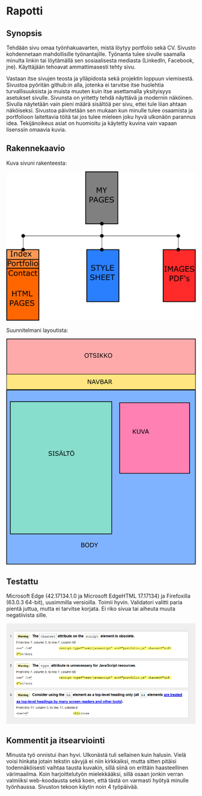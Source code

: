 # Rapotti
## Synopsis
Tehdään sivu omaa työnhakuavarten, mistä löytyy portfolio sekä CV. Sivusto kohdennetaan mahdollisille työnantajille. Työnanta tulee sivulle saamalla minulta linkin tai löytämällä sen sosiaalisesta mediasta (LinkedIn, Facebook, jne). Käyttäjään tehoavat ammattimasesti tehty sivu.

Vastaan itse sivujen teosta ja ylläpidosta sekä projektin loppuun viemisestä. Sivustoa pyöritän github:in alla, jotenka ei tarvitse itse huolehtia turvallisuuksista ja muista muuten kuin itse asettamalla yksityisyys asetukset sivulle. Sivunsta on yritetty tehdä näyttävä ja modernin näköinen. Sivulla näytetään vain pieni määrä sisältöä per sivu, ettei tule liian ahtaan näköiseksi. Sivustoa päivitetään sen mukaan kun minulle tulee osaamista ja portfolioon laitettavia töitä tai jos tulee mieleen joku hyvä ulkonäön parannus idea. Tekijänoikeus asiat on huomioitu ja käytetty kuvina vain vapaan lisenssin omaavia kuvia.

## Rakennekaavio
Kuva sivuni rakenteesta:

![rakenne](/images/rakenne.png)

Suunnitelmani layoutista:

![Layout](/images/layout.png)

## Testattu
Microsoft Edge (42.17134.1.0 ja Microsoft EdgeHTML 17.17134) ja Firefoxilla (63.0.3 64-bit), uusimmilla versioilla. Toimii hyvin. Validatori valitti paria pientä juttua, mutta ei tarvitse korjata. Ei riko sivua tai aiheuta muuta negatiivista sille.

![Validator](/images/validator.PNG)

## Kommentit ja itsearviointi
Minusta työ onnistui ihan hyvi. Ulkonästä tuli sellainen kuin halusin. Vielä voisi hinkata jotain tekstin sävyjä ei niin kirkkaiksi, mutta sitten pitäisi todennäköisesti vaihtaa tausta kuvakin, sillä siinä on erittäin haasteellinen värimaailma. Koin harjoittelutyön mielekkääksi, sillä osaan jonkin verran valmiiksi web-koodausta sekä koen, että tästä on varmasti hyötyä minulle työnhaussa. Sivuston tekoon käytin noin 4 työpäivää.
